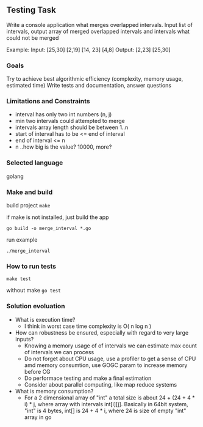 ## Testing Task

Write a console application what merges overlapped intervals.
Input list of intervals, output array of merged overlapped intervals and intervals what could not be merged

Example:
Input: [25,30] [2,19] [14, 23] [4,8]  Output: [2,23] [25,30]


### Goals
Try to achieve best algorithmic efficiency (complexity, memory usage, estimated time)
Write tests and documentation, answer questions

### Limitations and Constraints
- interval has only two int numbers (n, j)
- min two intervals could attempted to merge
- intervals array length should be between 1..n
- start of interval has to be <= end of interval
- end of interval <= n
- n ..how big is the value? 10000, more?

### Selected language
golang

### Make and build

build project
`make`

if make is not installed, just build the app

`go build -o merge_interval *.go`

run example

`./merge_interval`

### How to run tests
`make test`

without make
`go test`

### Solution evoluation
- What is execution time?
  - I think in worst case time complexity is O( n log n )
- How can robustness be ensured, especially with regard to very large inputs?
  - Knowing a memory usage of of intervals we can estimate max count of intervals we can process
  - Do not forget about CPU usage, use a profiler to get a sense of CPU amd memory consumtion, use GOGC param to increase memory before CG
  - Do performace testing and make a final estimation
  - Consider about parallel computing, like map reduce systems
- What is memory consumption?
  - For a 2 dimensional array of "int" a total size is about 24 + (24 + 4 * i) * j, where array with intervals int[i][j]. 
Basically in 64bit system, "int" is 4 bytes, int[] is 24 + 4 * i, where 24 is size of empty "int" array in go 


